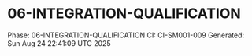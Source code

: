# 06-INTEGRATION-QUALIFICATION
Phase: 06-INTEGRATION-QUALIFICATION
CI: CI-SM001-009
Generated: Sun Aug 24 22:41:09 UTC 2025
